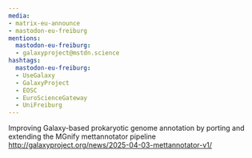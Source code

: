 ```yaml
---
media:
- matrix-eu-announce
- mastodon-eu-freiburg
mentions:
  mastodon-eu-freiburg:
  - galaxyproject@mstdn.science
hashtags:
  mastodon-eu-freiburg:
  - UseGalaxy
  - GalaxyProject
  - EOSC
  - EuroScienceGateway
  - UniFreiburg
---
```

Improving Galaxy-based prokaryotic genome annotation by porting and extending the MGnify mettannotator pipeline
http://galaxyproject.org/news/2025-04-03-mettannotator-v1/